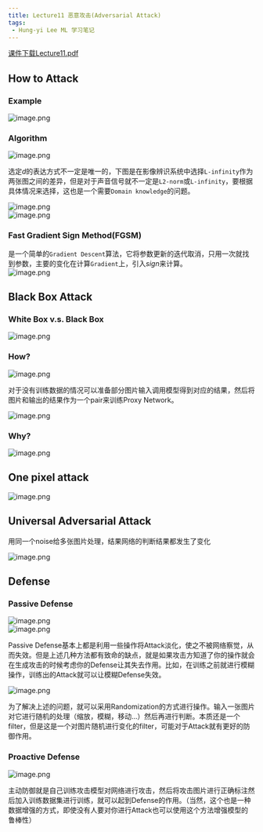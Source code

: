 ```yaml
---
title: Lecture11 恶意攻击(Adversarial Attack)
tags:
 - Hung-yi Lee ML 学习笔记
---
```


[课件下载Lecture11.pdf](https://speech.ee.ntu.edu.tw/~hylee/ml/ml2021-course-data/attack_v3.pdf)

## How to Attack

### Example

![image.png](https://yeyi0003.oss-cn-hangzhou.aliyuncs.com/1720941735214-db081882-fcac-41f5-99e0-258c0d3d20bd.png)

### Algorithm

![image.png](https://yeyi0003.oss-cn-hangzhou.aliyuncs.com/1720942377334-27ccf032-2078-42b7-a56e-1b04bfd75475.png)

选定$d$的表达方式不一定是唯一的，下图是在影像辨识系统中选择`L-infinity`作为两张图之间的差异，但是对于声音信号就不一定是`L2-norm`或`L-infinity`，要根据具体情况来选择，这也是一个需要`Domain knowledge`的问题。

![image.png](https://yeyi0003.oss-cn-hangzhou.aliyuncs.com/1720939340355-8a78e899-cff0-4a71-9a8f-df48a216a62b.png)<br />![image.png](https://yeyi0003.oss-cn-hangzhou.aliyuncs.com/1720942826389-7547aec6-7401-4350-8555-d892c86e5a05.png)

### Fast Gradient Sign Method(FGSM)

是一个简单的`Gradient Descent`算法，它将参数更新的迭代取消，只用一次就找到参数，主要的变化在计算`Gradient`上，引入$sign$来计算。<br />![image.png](https://yeyi0003.oss-cn-hangzhou.aliyuncs.com/1720945014304-64881684-7286-4688-92b7-a5ee62658e9d.png)

## Black Box Attack

### White Box v.s. Black Box

![image.png](https://yeyi0003.oss-cn-hangzhou.aliyuncs.com/1720947889607-9a56276b-1c14-40db-8951-bd647cbca348.png)

### How?

![image.png](https://yeyi0003.oss-cn-hangzhou.aliyuncs.com/1720948096016-737f18df-cde0-49dd-9af4-4ee971296dbc.png)

对于没有训练数据的情况可以准备部分图片输入调用模型得到对应的结果，然后将图片和输出的结果作为一个pair来训练Proxy Network。

![image.png](https://yeyi0003.oss-cn-hangzhou.aliyuncs.com/1720948233803-d9e49036-69a0-49c4-80b9-6d438b7554d4.png)

### Why?

![image.png](https://yeyi0003.oss-cn-hangzhou.aliyuncs.com/1720948483596-9c5f464a-bdcd-49f2-8699-7c41cce14b10.png)

## One pixel attack

![image.png](https://yeyi0003.oss-cn-hangzhou.aliyuncs.com/1720948997516-7728f2a8-8fb0-448a-bfa1-42b94cdaf117.png)

## Universal Adversarial Attack


用同一个noise给多张图片处理，结果网络的判断结果都发生了变化

![image.png](https://yeyi0003.oss-cn-hangzhou.aliyuncs.com/1720949085578-9d2691b6-5945-42bf-8c9a-7a8fd68dd5df.png)

## Defense

### Passive Defense

![image.png](https://yeyi0003.oss-cn-hangzhou.aliyuncs.com/1720949479797-978440f3-ed9d-49a4-8486-a794b8954d79.png)<br />![image.png](https://yeyi0003.oss-cn-hangzhou.aliyuncs.com/1720949687999-f32873ba-b719-4130-b311-826fa66a370e.png)

Passive Defense基本上都是利用一些操作将Attack淡化，使之不被网络察觉，从而失效。但是上述几种方法都有致命的缺点，就是如果攻击方知道了你的操作就会在生成攻击的时候考虑你的Defense让其失去作用。比如，在训练之前就进行模糊操作，训练出的Attack就可以让模糊Defense失效。

![image.png](https://yeyi0003.oss-cn-hangzhou.aliyuncs.com/1720950051387-9f65256f-841e-4fda-991d-926048eef9b8.png)

为了解决上述的问题，就可以采用Randomization的方式进行操作。输入一张图片对它进行随机的处理（缩放，模糊，移动...）然后再进行判断。本质还是一个filter，但是这是一个对图片随机进行变化的filter，可能对于Attack就有更好的防御作用。


### Proactive Defense

![image.png](https://yeyi0003.oss-cn-hangzhou.aliyuncs.com/1720950313107-8b40a30d-32d8-4323-8c36-381533630e31.png)

主动防御就是自己训练攻击模型对网络进行攻击，然后将攻击图片进行正确标注然后加入训练数据集进行训练，就可以起到Defense的作用。（当然，这个也是一种数据增强的方式，即使没有人要对你进行Attack也可以使用这个方法增强模型的鲁棒性）

